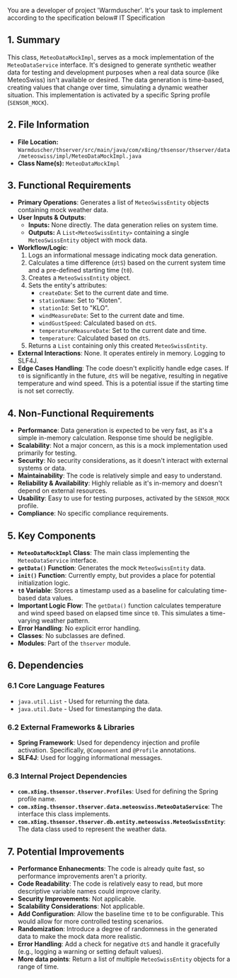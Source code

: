 You are a developer of project 'Warmduscher'. It's your task to implement according to the specification below# IT Specification

## 1. Summary
This class, `MeteoDataMockImpl`, serves as a mock implementation of the `MeteoDataService` interface. It's designed to generate synthetic weather data for testing and development purposes when a real data source (like MeteoSwiss) isn't available or desired. The data generation is time-based, creating values that change over time, simulating a dynamic weather situation. This implementation is activated by a specific Spring profile (`SENSOR_MOCK`).

## 2. File Information
- **File Location:** `Warmduscher/thserver/src/main/java/com/x8ing/thsensor/thserver/data/meteoswiss/impl/MeteoDataMockImpl.java`
- **Class Name(s):** `MeteoDataMockImpl`

## 3. Functional Requirements
- **Primary Operations**: Generates a list of `MeteoSwissEntity` objects containing mock weather data.
- **User Inputs & Outputs**:
    - **Inputs:** None directly. The data generation relies on system time.
    - **Outputs:** A `List<MeteoSwissEntity>` containing a single `MeteoSwissEntity` object with mock data.
- **Workflow/Logic**:
    1. Logs an informational message indicating mock data generation.
    2. Calculates a time difference (`dtS`) based on the current system time and a pre-defined starting time (`t0`).
    3. Creates a `MeteoSwissEntity` object.
    4. Sets the entity's attributes:
        - `createDate`: Set to the current date and time.
        - `stationName`: Set to "Kloten".
        - `stationId`: Set to "KLO".
        - `windMeasureDate`: Set to the current date and time.
        - `windGustSpeed`: Calculated based on `dtS`.
        - `temperatureMeasureDate`: Set to the current date and time.
        - `temperature`: Calculated based on `dtS`.
    5. Returns a `List` containing only this created `MeteoSwissEntity`.
- **External Interactions**:  None. It operates entirely in memory. Logging to SLF4J.
- **Edge Cases Handling**: The code doesn't explicitly handle edge cases.  If `t0` is significantly in the future, `dtS` will be negative, resulting in negative temperature and wind speed. This is a potential issue if the starting time is not set correctly.

## 4. Non-Functional Requirements
- **Performance**: Data generation is expected to be very fast, as it's a simple in-memory calculation.  Response time should be negligible.
- **Scalability**: Not a major concern, as this is a mock implementation used primarily for testing.
- **Security**: No security considerations, as it doesn't interact with external systems or data.
- **Maintainability**: The code is relatively simple and easy to understand.
- **Reliability & Availability**: Highly reliable as it's in-memory and doesn't depend on external resources.
- **Usability**: Easy to use for testing purposes, activated by the `SENSOR_MOCK` profile.
- **Compliance**: No specific compliance requirements.

## 5. Key Components
- **`MeteoDataMockImpl` Class**: The main class implementing the `MeteoDataService` interface.
- **`getData()` Function**: Generates the mock `MeteoSwissEntity` data.
- **`init()` Function**:  Currently empty, but provides a place for potential initialization logic.
- **`t0` Variable**: Stores a timestamp used as a baseline for calculating time-based data values.
- **Important Logic Flow**: The `getData()` function calculates temperature and wind speed based on elapsed time since `t0`. This simulates a time-varying weather pattern.
- **Error Handling**: No explicit error handling.
- **Classes**: No subclasses are defined.
- **Modules**: Part of the `thserver` module.

## 6. Dependencies

### 6.1 Core Language Features
- `java.util.List` - Used for returning the data.
- `java.util.Date` - Used for timestamping the data.

### 6.2 External Frameworks & Libraries
- **Spring Framework**: Used for dependency injection and profile activation. Specifically, `@Component` and `@Profile` annotations.
- **SLF4J**: Used for logging informational messages.

### 6.3 Internal Project Dependencies
- **`com.x8ing.thsensor.thserver.Profiles`**: Used for defining the Spring profile name.
- **`com.x8ing.thsensor.thserver.data.meteoswiss.MeteoDataService`**: The interface this class implements.
- **`com.x8ing.thsensor.thserver.db.entity.meteoswiss.MeteoSwissEntity`**: The data class used to represent the weather data.

## 7. Potential Improvements
- **Performance Enhanecments**: The code is already quite fast, so performance improvements aren't a priority.
- **Code Readability**: The code is relatively easy to read, but more descriptive variable names could improve clarity.
- **Security Improvements**: Not applicable.
- **Scalability Considerations**: Not applicable.
- **Add Configuration**: Allow the baseline time `t0` to be configurable. This would allow for more controlled testing scenarios.
- **Randomization**: Introduce a degree of randomness in the generated data to make the mock data more realistic.
- **Error Handling**:  Add a check for negative `dtS` and handle it gracefully (e.g., logging a warning or setting default values).
- **More data points**: Return a list of multiple `MeteoSwissEntity` objects for a range of time.